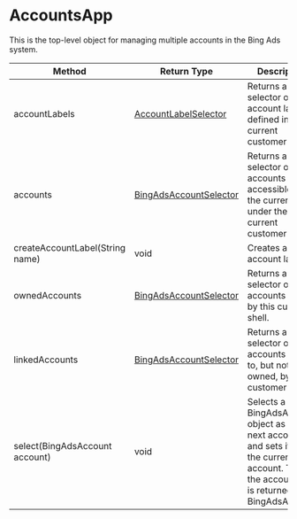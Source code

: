 # AccountsApp
This is the top-level object for managing multiple accounts in the Bing Ads system.

|Method|Return Type|Description|
|-|-|-
accountLabels|[AccountLabelSelector](./AccountLabelSelector)|Returns a selector of all account labels defined in the current customer shell.<br />
accounts|[BingAdsAccountSelector](./BingAdsAccountSelector)|Returns a selector of all accounts accessible to the current user under the current customer shell.<br />
createAccountLabel(String name)|void|Creates a new account label.<br />
ownedAccounts|[BingAdsAccountSelector](./BingAdsAccountSelector)|Returns a selector of all accounts owned by this customer shell.<br />
linkedAccounts|[BingAdsAccountSelector](./BingAdsAccountSelector)|Returns a selector of all accounts linked to, but not owned, by this customer shell.<br />
select(BingAdsAccount account)|void|Selects a BingAdsAccount object as the next account and sets it as the current account. This is the account that is returned by BingAdsApp.<br />
